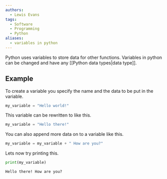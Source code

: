 ```yaml
---
authors:
  - Lewis Evans
tags:
  - Software
  - Programming
  - Python
aliases:
  - variables in python
---
```

Python uses variables to store data for other functions. Variables in python can be changed and have any [[Python data types|data type]].

## Example
To create a variable you specify the name and the data to be put in the variable.
```python
my_variable = "Hello world!"
```

This variable can be rewritten to like this.

```python
my_variable = "Hello there!"
```

You can also append more data on to a variable like this.

```python
my_variable = my_variable + " How are you?"
```

Lets now try printing this.

```python
print(my_variable)
```

```
Hello there! How are you?
```